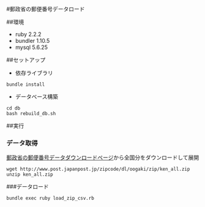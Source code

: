 #郵政省の郵便番号データロード

##環境
- ruby 2.2.2
- bundler 1.10.5
- mysql 5.6.25

##セットアップ

- 依存ライブラリ

```
bundle install
```

- データベース構築

```
cd db
bash rebuild_db.sh
```

##実行
### データ取得
[郵政省の郵便番号データダウンロードページ](http://www.post.japanpost.jp/zipcode/dl/oogaki-zip.html)から全国分をダウンロードして展開

```
wget http://www.post.japanpost.jp/zipcode/dl/oogaki/zip/ken_all.zip
unzip ken_all.zip
```

###データロード

```
bundle exec ruby load_zip_csv.rb
```
